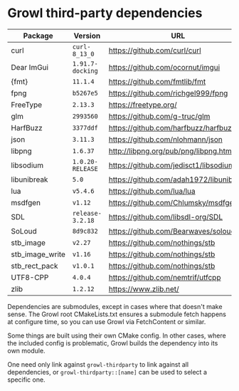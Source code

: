 # Growl third-party dependencies

| Package         | Version          | URL                                     |
|-----------------|------------------|-----------------------------------------|
| curl            | `curl-8_13_0`    | https://github.com/curl/curl            |
| Dear ImGui      | `1.91.7-docking` | https://github.com/ocornut/imgui        |
| {fmt}           | `11.1.4`         | https://github.com/fmtlib/fmt           |
| fpng            | `b5267e5`        | https://github.com/richgel999/fpng      |
| FreeType        | `2.13.3`         | https://freetype.org/                   |
| glm             | `2993560`        | https://github.com/g-truc/glm           |
| HarfBuzz        | `3377ddf`        | https://github.com/harfbuzz/harfbuzz    |
| json            | `3.11.3`         | https://github.com/nlohmann/json        |
| libpng          | `1.6.37`         | http://libpng.org/pub/png/libpng.html   |
| libsodium       | `1.0.20-RELEASE` | https://github.com/jedisct1/libsodium   |
| libunibreak     | `5.0`            | https://github.com/adah1972/libunibreak |
| lua             | `v5.4.6`         | https://github.com/lua/lua              |
| msdfgen         | `v1.12`          | https://github.com/Chlumsky/msdfgen/    |
| SDL             | `release-3.2.18` | https://github.com/libsdl-org/SDL       |
| SoLoud          | `8d9c832`        | https://github.com/Bearwaves/soloud     |
| stb_image       | `v2.27`          | https://github.com/nothings/stb         |
| stb_image_write | `v1.16`          | https://github.com/nothings/stb         |
| stb_rect_pack   | `v1.0.1`         | https://github.com/nothings/stb         |
| UTF8-CPP        | `4.0.4`          | https://github.com/nemtrif/utfcpp       |
| zlib            | `1.2.12`         | https://www.zlib.net/                   |

Dependencies are submodules, except in cases where that doesn't make sense.
The Growl root CMakeLists.txt ensures a submodule fetch happens at configure
time, so you can use Growl via FetchContent or similar.

Some things are built using their own CMake config. In other cases, where the
included config is problematic, Growl builds the dependency into its own module.

One need only link against `growl-thirdparty` to link against all dependencies,
or `growl-thirdparty::[name]` can be used to select a specific one.
